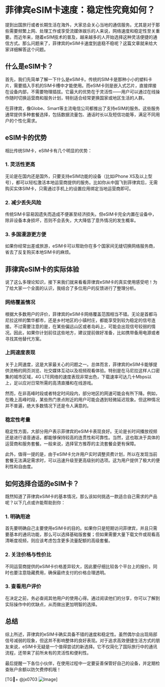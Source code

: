 # 菲律宾eSIM卡速度：稳定性究竟如何？

提到出国旅行或者长期生活在海外，大家总会关心当地的通信服务。尤其是对于那些需要频繁上网、处理工作或享受流媒体娱乐的人来说，网络速度和稳定性至关重要。而近年来，随着eSIM技术的普及，越来越多的人开始选择这种灵活便捷的通信方式。那么问题来了，菲律宾的eSIM卡速度到底稳不稳呢？这篇文章就来给大家详细解答这个问题。

## 什么是eSIM卡？

首先，我们先简单了解一下什么是eSIM卡。传统的SIM卡是那种小小的塑料卡片，需要插入手机的SIM卡槽中才能使用。而eSIM卡则是嵌入式芯片，直接焊接在设备内部，不需要物理插拔。它最大的优势在于灵活性——用户可以通过在线操作随时切换运营商和服务计划，特别适合经常更换国家或地区生活的人群。

在菲律宾，像Globe、Smart等主流电信公司都推出了支持eSIM的服务。这些服务通常提供多种套餐选择，包括数据流量包、通话时长以及短信功能等，满足不同用户的个性化需求。

## eSIM卡的优势

相比传统SIM卡，eSIM卡有几个明显的优势：

### 1. 灵活性更高
无论是在国内还是国外，只要支持eSIM功能的设备（比如iPhone XS及以上型号），都可以轻松激活本地运营商提供的服务。比如你从中国飞到菲律宾后，无需购买实体SIM卡，只需通过手机上的设置应用绑定当地运营商即可。

### 2. 减少丢失风险
传统SIM卡容易因遗失而造成不便甚至经济损失。但eSIM卡完全内置在设备中，除非设备本身损坏，否则不会丢失，大大降低了意外情况的发生概率。

### 3. 多国漫游更方便
如果你经常出差或旅游，eSIM卡可以帮助你在多个国家间无缝切换网络服务商，省去了反复购买本地SIM卡的麻烦。

## 菲律宾eSIM卡的实际体验

说了这么多理论知识，接下来我们就来看看菲律宾eSIM卡的真实使用感受吧！为了给大家一个全面的认识，我结合了多位用户的反馈进行了整理分析。

### 网络覆盖情况
根据大多数用户的评价，菲律宾的eSIM卡网络覆盖范围相当不错。无论是首都马尼拉这样的繁华都市，还是乡村地区的小镇村庄，都能享受到较为稳定的信号连接。不过需要注意的是，在某些偏远山区或者岛屿上，可能会出现信号较弱的情况。因此，如果你计划前往这些地方，建议提前做好准备，比如携带备用电源或者寻找其他替代方案。

### 上网速度表现
关于上网速度，这是大家最关心的问题之一。总体而言，菲律宾的eSIM卡能够提供流畅的网页浏览、社交媒体互动以及视频观看体验。特别是在马尼拉这样人口密集的城市区域，4G LTE网络的速度表现非常出色，下载速率可达几十Mbps以上，足以应对日常所需的高清直播和在线游戏。

然而，在非高峰时段或者特定时间段内，部分地区的网速可能会有所下降。例如，在晚上高峰时段，某些热门景点附近的用户可能会遇到轻微延迟现象。但这种情况并不普遍，绝大多数情况下还是令人满意的。

### 稳定性考量
稳定性方面，大部分用户表示菲律宾的eSIM卡表现良好。无论是长时间播放视频还是进行语音通话，都能够保持较高的连贯性和可靠性。当然，这也取决于具体的运营商和服务套餐。一般来说，选择官方推荐的主流套餐会更有保障。

此外，值得一提的是，由于eSIM卡允许用户实时调整资费计划，所以在发现当前套餐无法满足需求时，可以迅速升级至更高级别的选项。这为用户提供了极大的便利性和自由度。

## 如何选择合适的eSIM卡？

既然知道了菲律宾eSIM卡的基本情况，那么该如何挑选一款适合自己需求的产品呢？以下几点或许能帮助到你：

### 1. 明确用途
首先要明确自己主要使用eSIM卡的目的。如果你只是短期访问菲律宾，并且只需要基本的通讯功能，那么可以选择基础版套餐；但如果需要大量下载文件或观看高清晰度视频，则应该考虑包含更多流量配额的高级套餐。

### 2. 关注价格与性价比
不同运营商提供的eSIM卡价格差异较大，因此要仔细比较各个平台上的报价。同时也要注意隐藏费用，确保最终支付的价格合理透明。

### 3. 查看用户评价
在决定之前，务必查阅其他用户的使用心得。通过阅读他们的分享，你可以了解到实际操作中的优缺点，从而做出更加明智的选择。

## 总结

综上所述，菲律宾的eSIM卡确实具备不错的速度和稳定性。虽然偶尔会出现局部信号减弱的现象，但这并不影响整体的良好表现。对于追求高效便捷生活方式的朋友来说，eSIM卡无疑是一个值得尝试的新选择。它不仅简化了国际旅行中的通讯流程，还带来了前所未有的灵活性和便利性。

最后提醒一下各位小伙伴，在使用过程中一定要妥善保管好自己的设备，并定期检查账户余额以防欠费停机哦！

[TG💪+ @jx0703 ![Image](https://github.com/user-attachments/assets/dbca1d08-cadb-493c-b0ec-ad6f7a83f270)]